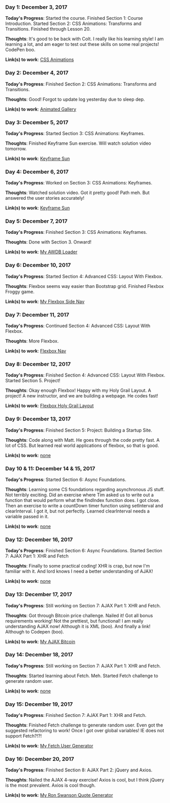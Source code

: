 ### Day 1: December 3, 2017 

**Today's Progress**: Started the course. Finished Section 1: Course Introduction. Started Section 2: CSS Animations: Transforms and Transitions. Finished through Lesson 20.

**Thoughts**: It's good to be back with Colt. I really like his learning style! I am learning a lot, and am eager to test out these skills on some real projects! CodePen boo.

**Link(s) to work**: [CSS Animations](https://codepen.io/mikerobards/pen/jadjGq)

### Day 2: December 4, 2017 

**Today's Progress**: Finished Section 2: CSS Animations: Transforms and Transitions.

**Thoughts**: Good! Forgot to update log yesterday due to sleep dep. 

**Link(s) to work**: [Animated Gallery](https://codepen.io/mikerobards/pen/yPwgKV)

### Day 3: December 5, 2017 

**Today's Progress**: Started Section 3: CSS Animations: Keyframes.

**Thoughts**: Finished Keyframe Sun exercise. Will watch solution video tomorrow.

**Link(s) to work**: [Keyframe Sun](https://codepen.io/mikerobards/pen/RjOaqL)

### Day 4: December 6, 2017 

**Today's Progress**: Worked on Section 3: CSS Animations: Keyframes.

**Thoughts**: Watched solution video. Got it pretty good! Path meh. But answered the user stories accurately!

**Link(s) to work**: [Keyframe Sun](https://codepen.io/mikerobards/pen/RjOaqL)

### Day 5: December 7, 2017 

**Today's Progress**: Finished Section 3: CSS Animations: Keyframes.

**Thoughts**: Done with Section 3. Onward!

**Link(s) to work**: [My AWDB Loader](https://codepen.io/mikerobards/full/jajNop/)

### Day 6: December 10, 2017 

**Today's Progress**: Started Section 4: Advanced CSS: Layout With Flexbox.

**Thoughts**: Flexbox seems way easier than Bootstrap grid. Finished Flexbox Froggy game. 

**Link(s) to work**: [My Flexbox Side Nav](https://codepen.io/mikerobards/pen/XzvvaK)

### Day 7: December 11, 2017 

**Today's Progress**: Continued Section 4: Advanced CSS: Layout With Flexbox.

**Thoughts**: More Flexbox.

**Link(s) to work**: [Flexbox Nav](https://codepen.io/mikerobards/full/KZPZKJ/)

### Day 8: December 12, 2017 

**Today's Progress**: Finished Section 4: Advanced CSS: Layout With Flexbox. Started Section 5. Project!

**Thoughts**: Okay enough Flexbox! Happy with my Holy Grail Layout. A project! A new instructor, and we are building a webpage. He codes fast! 

**Link(s) to work**: [Flexbox Holy Grail Layout](https://codepen.io/mikerobards/full/GyRKre/)

### Day 9: December 13, 2017 

**Today's Progress**: Finished Section 5: Project: Building a Startup Site.

**Thoughts**: Code along with Matt. He goes through the code pretty fast. A lot of CSS. But learned real world applications of flexbox, so that is good.  

**Link(s) to work**: [none](#)

### Day 10 & 11: December 14 & 15, 2017 

**Today's Progress**: Started Section 6: Async Foundations.

**Thoughts**: Learning some CS foundations regarding asynchronous JS stuff. Not terribly exciting. Did an exercise where Tim asked us to write out a function that would perform what the findIndex function does. I got close. Then an exercise to write a countDown timer function using setInterval and clearInterval. I got it, but not perfectly. Learned clearInterval needs a variable passed in it. 

**Link(s) to work**: [none](#)

### Day 12: December 16, 2017 

**Today's Progress**: Finished Section 6: Async Foundations. Started Section 7: AJAX Part 1: XHR and Fetch

**Thoughts**: Finally to some practical coding! XHR is crap, but now I'm familiar with it. And lord knows I need a better understanding of AJAX!  

**Link(s) to work**: [none](#)

### Day 13: December 17, 2017 

**Today's Progress**: Still working on Section 7: AJAX Part 1: XHR and Fetch.

**Thoughts**: Got through Bitcoin price challenge. Nailed it! Got all bonus requirements working! Not the prettiest, but functional! I am really understanding AJAX now! Although it is XML (boo). And finally a link! Although to Codepen (boo).  

**Link(s) to work**: [My AJAX Bitcoin](https://codepen.io/mikerobards/full/NXxqeE/)

### Day 14: December 18, 2017 

**Today's Progress**: Still working on Section 7: AJAX Part 1: XHR and Fetch.

**Thoughts**: Started learning about Fetch. Meh. Started Fetch challenge to generate random user.

**Link(s) to work**: [none](#)

### Day 15: December 19, 2017 

**Today's Progress**: Finished Section 7: AJAX Part 1: XHR and Fetch.

**Thoughts**: Finished Fetch challenge to generate random user. Even got the suggested refactoring to work! Once I got over global variables! IE does not support Fetch?!?! 

**Link(s) to work**: [My Fetch User Generator](https://codepen.io/mikerobards/full/goPNJy/)

### Day 16: December 20, 2017 

**Today's Progress**: Finished Section 8: AJAX Part 2: jQuery and Axios.

**Thoughts**: Nailed the AJAX 4-way exercise! Axios is cool, but I think jQuery is the most prevalent. Axios is cool though.

**Link(s) to work**: [My Ron Swanson Quote Generator](https://codepen.io/mikerobards/full/dJXGQa/)















